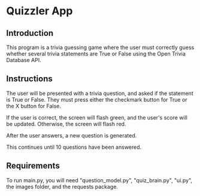 # Quizzler App

## Introduction

This program is a trivia guessing game where the user must correctly guess whether several trivia statements are True or False using the Open Trivia Database API.

## Instructions

The user will be presented with a trivia question, and asked if the statement is True or False. They must press either the checkmark button for True or the X button for False.

If the user is correct, the screen will flash green, and the user's score will be updated. Otherwise, the screen will flash red.

After the user answers, a new question is generated.

This continues until 10 questions have been answered.

## Requirements

To run main.py, you will need "question_model.py", "quiz_brain.py", "ui.py", the images folder, and the requests package.
